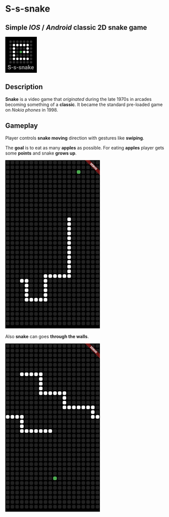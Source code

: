 # S-s-snake

## Simple _IOS_ / _Android_ classic 2D snake game

<img src="assets/logo.jpg" width="100">

## Description
**Snake** is a video game that _originated_ during the late 1970s in arcades becoming something of a **classic**. It became the standard pre-loaded game on _Nokia phones_ in 1998.

## Gameplay
Player controls **snake moving** direction with gestures like **swiping**.

The **goal** is to eat as many **apples** as possible. For eating **apples** player gets some **points** and snake **grows up**.

<img src="assets/img_1.jpg" width="300">

Also **snake** can goes **through the walls**.

<img src="assets/img_2.jpg" width="300">